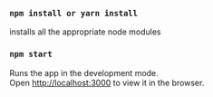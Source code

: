 ### `npm install or yarn install`

installs all the appropriate node modules

### `npm start`

Runs the app in the development mode.<br>
Open [http://localhost:3000](http://localhost:3000) to view it in the browser.
